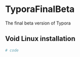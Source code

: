 # TyporaFinalBeta

The final beta version of Typora

## Void Linux installation

```bash
# code
```
